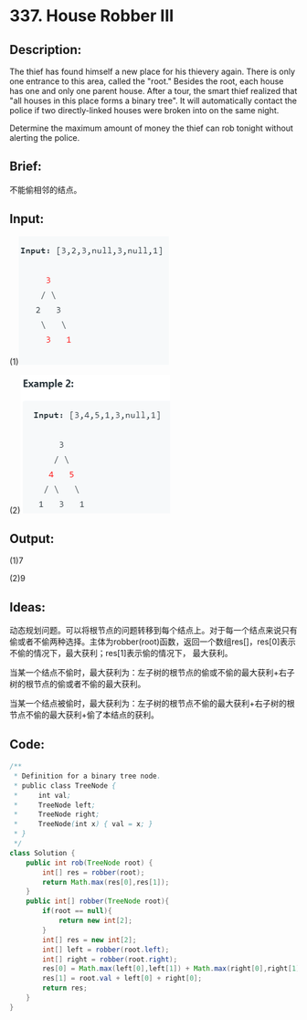 # 337. House Robber III

## Description:

The thief has found himself a new place for his thievery again. There is only one entrance to this area, called the "root." Besides the root, each house has one and only one parent house. After a tour, the smart thief realized that "all houses in this place forms a binary tree". It will automatically contact the police if two directly-linked houses were broken into on the same night.

Determine the maximum amount of money the thief can rob tonight without alerting the police.

## Brief:

不能偷相邻的结点。

## Input:

(1)![](https://github.com/HoqiheChen/LeetCode/blob/master/res/337-1.jpg)

(2)![](https://github.com/HoqiheChen/LeetCode/blob/master/res/337-2.jpg)

## Output:

(1)7

(2)9

## Ideas:

动态规划问题。可以将根节点的问题转移到每个结点上。对于每一个结点来说只有偷或者不偷两种选择。主体为robber(root)函数，返回一个数组res[]，res[0]表示不偷的情况下，最大获利；res[1]表示偷的情况下， 最大获利。

当某一个结点不偷时，最大获利为：左子树的根节点的偷或不偷的最大获利+右子树的根节点的偷或者不偷的最大获利。

当某一个结点被偷时，最大获利为：左子树的根节点不偷的最大获利+右子树的根节点不偷的最大获利+偷了本结点的获利。

## Code:

```java
/**
 * Definition for a binary tree node.
 * public class TreeNode {
 *     int val;
 *     TreeNode left;
 *     TreeNode right;
 *     TreeNode(int x) { val = x; }
 * }
 */
class Solution {
    public int rob(TreeNode root) {
        int[] res = robber(root);
        return Math.max(res[0],res[1]);
    }
    public int[] robber(TreeNode root){
        if(root == null){
            return new int[2];
        }
        int[] res = new int[2];
        int[] left = robber(root.left);
        int[] right = robber(root.right);
        res[0] = Math.max(left[0],left[1]) + Math.max(right[0],right[1]);
        res[1] = root.val + left[0] + right[0];
        return res;
    }
}
```


